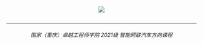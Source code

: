<h1 align="center">

[![](https://english.cqu.edu.cn/img/logo.png)](https://eie.cqu.edu.cn/)

</h1>

---

<h6 align="center">

国家（重庆）卓越工程师学院 2021级 智能网联汽车方向课程
  
</h1>

